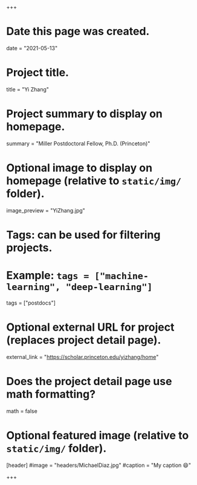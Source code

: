 +++
# Date this page was created.
date = "2021-05-13"

# Project title.
title = "Yi Zhang"

# Project summary to display on homepage.
summary = "Miller Postdoctoral Fellow, Ph.D. (Princeton)"

# Optional image to display on homepage (relative to `static/img/` folder).
image_preview = "YiZhang.jpg"

# Tags: can be used for filtering projects.
# Example: `tags = ["machine-learning", "deep-learning"]`
tags = ["postdocs"]

# Optional external URL for project (replaces project detail page).
external_link = "https://scholar.princeton.edu/yizhang/home"

# Does the project detail page use math formatting?
math = false

# Optional featured image (relative to `static/img/` folder).
[header]
#image = "headers/MichaelDiaz.jpg"
#caption = "My caption :smile:"

+++


